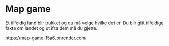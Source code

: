 # Map game

Et tilfeldig land blir trukket og du må velge hvilke det er.
Du blir gitt tilfeldige fakta om landet og ut ifra dem må du gjette.

https://map-game-15a6.onrender.com
